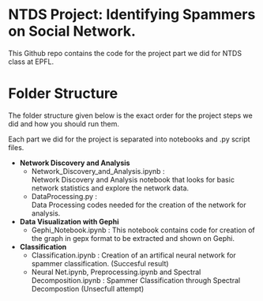 # NTDS Project: Identifying Spammers on Social Network.

This Github repo contains the code for the project part we did for NTDS class at EPFL. 

# Folder Structure

The folder structure given below is the exact order for the project steps we did and how you should run them.

Each part we did for the project is separated into notebooks and .py script files.
- __Network Discovery and Analysis__
  - Network_Discovery_and_Analysis.ipynb :    
    Network Discovery and Analysis notebook that looks for basic network statistics and explore the network data.
  - DataProcessing.py :     
  Data Processing codes needed for the creation of the network for analysis.
- __Data Visualization with Gephi__     
  - Gephi_Notebook.ipynb : 
  This notebook contains code for creation of the graph in gepx format to be extracted and shown on Gephi.
- __Classification__
  - Classification.ipynb :
  Creation of an artifical neural network for spammer classification. (Succesful result)
  - Neural Net.ipynb, Preprocessing.ipynb and Spectral Decomposition.ipynb : Spammer Classification through Spectral Decompostion (Unsecfull attempt)
